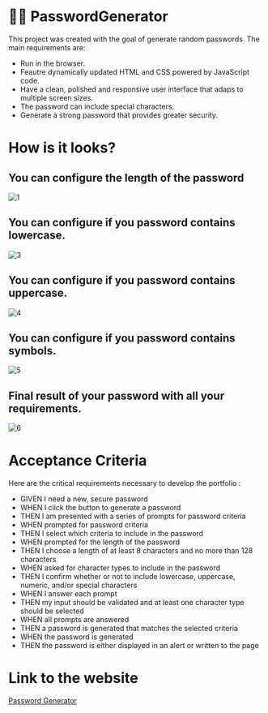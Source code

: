 # 	:technologist: PasswordGenerator

This project was created with the goal of generate random passwords.
The main requirements are:

* Run in the browser.
* Feautre dynamically updated HTML and CSS powered by JavaScript code.
* Have a clean, polished and responsive user interface that adaps to multiple screen sizes.
* The password can include special characters.
* Generate a strong password that provides greater security.

# How is it looks?
## You can configure the length of the password
![1](https://github.com/garmercy/PasswordGenerator/assets/138730100/a3aee3c3-55fc-4381-8d18-621e007e475e)
## You can configure if you password contains lowercase.
![3](https://github.com/garmercy/PasswordGenerator/assets/138730100/dc6604b9-8a0e-43af-8f4d-c314d7b859a3)
## You can configure if you password contains uppercase.
![4](https://github.com/garmercy/PasswordGenerator/assets/138730100/ed7dc29f-a223-4409-9e5a-1f870799fa1e)
## You can configure if you password contains symbols.
![5](https://github.com/garmercy/PasswordGenerator/assets/138730100/6ff31e3f-38ea-428c-a160-30d323f7c076)
## Final result of your password with all your requirements.
![6](https://github.com/garmercy/PasswordGenerator/assets/138730100/bd0b6ea3-fccc-478c-8aaa-1939da1708eb)

# Acceptance Criteria

Here are the critical requirements necessary to develop the portfolio :

* GIVEN I need a new, secure password
* WHEN I click the button to generate a password
* THEN I am presented with a series of prompts for password criteria
* WHEN prompted for password criteria
* THEN I select which criteria to include in the password
* WHEN prompted for the length of the password
* THEN I choose a length of at least 8 characters and no more than 128 characters
* WHEN asked for character types to include in the password
* THEN I confirm whether or not to include lowercase, uppercase, numeric, and/or special characters
* WHEN I answer each prompt
* THEN my input should be validated and at least one character type should be selected
* WHEN all prompts are answered
* THEN a password is generated that matches the selected criteria
* WHEN the password is generated
* THEN the password is either displayed in an alert or written to the page

# Link to the website
[Password Generator](https://garmercy.github.io/PasswordGenerator/)


